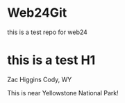 # Web24Git
this is a test repo for web24 
# this is a test H1

Zac Higgins
Cody, WY

This is near Yellowstone National Park!